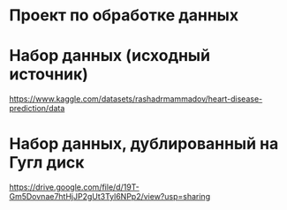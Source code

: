 # Проект по обработке данных
# Набор данных (исходный источник)
https://www.kaggle.com/datasets/rashadrmammadov/heart-disease-prediction/data
# Набор данных, дублированный на Гугл диск
https://drive.google.com/file/d/19T-Gm5Dovnae7htHjJP2gUt3Tyl6NPp2/view?usp=sharing
